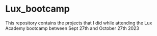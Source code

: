 # Lux_bootcamp
This repository contains the projects that I did while attending the Lux Academy bootcamp between Sept 27th and October 27th 2023
